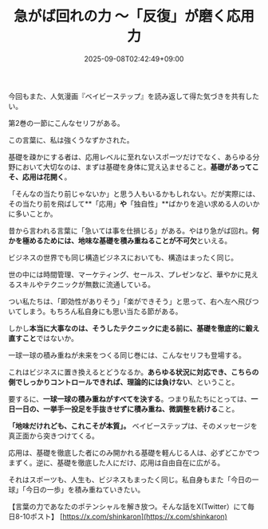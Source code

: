 ﻿---
title: "急がば回れの力 ～「反復」が磨く応用力"
date: 2025-09-08T02:42:49+09:00
draft: false
---

今回もまた、人気漫画『ベイビーステップ』を読み返して得た気づきを共有したい。

第2巻の一節にこんなセリフがある。

この言葉に、私は強くうなずかされた。

基礎を疎かにする者は、応用レベルに至れないスポーツだけでなく、あらゆる分野において大切なのは、まずは基礎を身体に覚え込ませること。**基礎があってこそ、応用は花開く**。

「そんなの当たり前じゃないか」と思う人もいるかもしれない。だが実際には、その当たり前を飛ばして**「応用」**や**「独自性」**ばかりを追い求める人のいかに多いことか。

昔から言われる言葉に「急いては事を仕損じる」がある。やはり急がば回れ。**何かを極めるためには、地味な基礎を積み重ねることが不可欠**といえる。

ビジネスの世界でも同じ構造ビジネスにおいても、構造はまったく同じ。

世の中には時間管理、マーケティング、セールス、プレゼンなど、華やかに見えるスキルやテクニックが無数に流通している。

つい私たちは、「即効性がありそう」「楽ができそう」と思って、右へ左へ飛びついてしまう。もちろん私自身にも思い当たる節がある。

しかし**本当に大事なのは、そうしたテクニックに走る前に、基礎を徹底的に鍛え直すこと**ではないか。

一球一球の積み重ねが未来をつくる同じ巻には、こんなセリフも登場する。

これはビジネスに置き換えるとどうなるか。**あらゆる状況に対応でき、こちらの側でしっかりコントロールできれば、理論的には負けない**、ということ。

要するに、**一球一球の積み重ねがすべてを決する**。つまり私たちにとっては、**一日一日の、一挙手一投足を手抜きせずに積み重ね、微調整を続ける**こと。

**「地味だけれども、これこそが本質」。**
ベイビーステップは、そのメッセージを真正面から突きつけてくる。

応用は、基礎を徹底した者にのみ開かれる基礎を軽んじる人は、必ずどこかでつまずく。逆に、基礎を徹底した人にだけ、応用は自由自在に広がる。

それはスポーツも、人生も、ビジネスもまったく同じ。私自身もまた「今日の一球」「今日の一歩」を積み重ねていきたい。

【言葉の力であなたのポテンシャルを解き放つ。そんな話をX(Twitter）にて毎日8-10ポスト】
[https://x.com/shinkaron](https://x.com/shinkaron)
